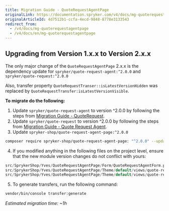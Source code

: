 ```yaml
---
title: Migration Guide - QuoteRequestAgentPage
originalLink: https://documentation.spryker.com/v4/docs/mg-quoterequestagentpage
originalArticleId: 4d7512b1-ccfa-4ecd-9848-8778e3133543
redirect_from:
  - /v4/docs/mg-quoterequestagentpage
  - /v4/docs/en/mg-quoterequestagentpage
---
```


## Upgrading from Version 1.x.x to Version 2.x.x

The only major change of the `QuoteRequestAgentPage` 2.x.x is the dependency update for `spryker/quote-request-agent:^2.0.0` and `spryker/quote-request:^2.0.0`

Also, transfer property `QuoteRequestTranser::isLatestVersionHidden` was replaced by `QuoteRequestTransfer:isLatestVersionVisible`.

**To migrate do the following:**
1. Update `spryker/quote-request-agent` to version ^2.0.0 by following the steps from [Migration Guide - QuoteRequest](/docs/scos/dev/module-migration-guides/{{page.version}}/migration-guide-quoterequest.html).
2. Update `spryker/quote-request` to version ^2.0.0 by following the steps from [Migration Guide - Quote Request Agent](/docs/scos/dev/module-migration-guides/{{page.version}}/migration-guide-quoterequest.htmlagent).
3. Update `spryker-shop/quote-request-agent-page:^2.0.0`

```bash
composer require spryker-shop/quote-request-agent-page: "^2.0.0" --update-with-dependencies
```

4. If you modified anything in the following files on the project level, ensure that the new module version changes do not conflict with yours:

```php
src/SprykerShop/Yves/QuoteRequestAgentPage/Form/QuoteRequestAgentForm.php
src/SprykerShop/Yves/QuoteRequestAgentPage/Theme/default/views/quote-request-details/quote-request-details.twig   
src/SprykerShop/Yves/QuoteRequestAgentPage/Theme/default/views/quote-request-edit/quote-request-edit.twig
```

5. To generate transfers, run the following command:

```bash
vendor/bin/console transfer:generate
```

*Estimated migration time: ~1h*
